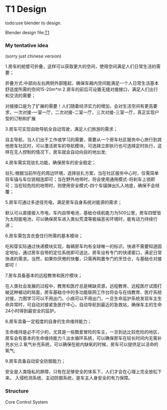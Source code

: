 # T1 Design

todo:use blender to design.

Blender design file:[T1](design/t1.blend)

### My tentative idea
(sorry just chinese version)

1.房车的舱壁可折叠，这样可以获取更大的空间，使得空间满足人们日常生活的需要；

折叠方式:中部向左右两侧外部隆起，确保车厢内空间能满足一个人日常生活基本舒适度所需的空间15-20m*m
2.房车的前后可设置无缝对接接口，满足人们出行和交流的需要；

对接接口是为了扩展的需要！人们随着经济实力的增加，会对生活空间有更高要求，一次对接-一室一厅，二次对接-二室一厅，三次对接-三室一厅，真正实现户型的订制和扩展

3.房车可实现自助导航全自动驾驶，满足人们旅游的需求；

自主导航，当人们出于工作或学习的需要，需要从一个房车社区服务中心旅行到其他房车社区时，可以激活房车的导航模块，可选择立即执行也可选择定时执行，这样在无人控制的情况下，房车就会自动向目的地出发;

4.房车需实现驻扎功能，确保房车的安全稳定；

驻扎:根据当前所在的周边环境，选择驻扎方案，当在社区服务中心时，仅需简单将车锚与车位锁相连即可；当在野外地带时，将会使用通用模式-将刹车上锁即可；当在较危险的地带时，则使用安全模式-四个车锚弹出扎入地底，确保不会倾覆；

5.房车可通过多途径充电，满足房车自身系统对能源的需求；

默认可以直接接入市电，车内自带电池，基础仓续航能力为500公里，房车四壁皆为太阳能电池，可以确保房车进入类似荒漠等极端恶劣环境时，能有动力持续行进；

6.房车需包含衣食住行所需的基本模块；

吃和穿实际通过快递模块实现，每辆房车均有全球唯一的标识，快递不需要知道固定地址，通过房车自带的定位系统即可送达，房车设有专门的快递窗口，满足日常快递的需求。当然，如果你厌倦的快餐，只需再购置专门的烹饪仓，与基础仓对接即可！

7.房车具备基本的远程教育和医疗模块；

在人类社会发展的过程中，教育和医疗总是稀缺资源，远程教育、远程医疗试图打破这种被动的局面，房车基础仓中的多功能联网工作台将会与在线教育、医疗系统对接，力图学习可以不用出门，小病可以不用出门，一旦生命监护系统发现车主生命异常时，可自动对接紧急医疗中心，自动导航到最近的急救站，确保车主的生命24小时得到最安全的监护。

8.房车具备一定程度的自身的生命维持能力；

生命维持是必不可少的，尤其是一些酷爱冒险的车主，一旦到达比较危险的地区，房车会有基本的生命维持能力:1.淡水循环系统，可以确保房车在较长时间内无需补充水分;2.氧气补充系统，可以确保在舱内缺氧的时候，房车可以提供足以活命的氧气;

9.房车具备自动安全防御能力；

安全是人类隐私的屏障，只有在足够安全的体系下，人们才会在心理上完全放松下来。
入侵检测系统、主动防御系统，是车主人身安全的有力保障。

### Structure

Core Control System
